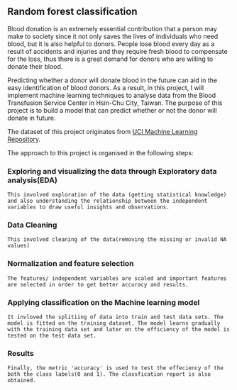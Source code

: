 ## Random forest classification

Blood donation is an extremely essential contribution that a person may make to society since it not only saves the lives of individuals who need blood, but it is also helpful to donors. People lose blood every day as a result of accidents and injuries and they require fresh blood to compensate for the loss, thus there is a great demand for donors who are willing to donate their blood.

Predicting whether a donor will donate blood in the future can aid in the easy identification of blood donors. As a result, in this project, I will implement machine learning techniques to analyse data from the Blood Transfusion Service Center in Hsin-Chu City, Taiwan. The purpose of this project is to build a model that can predict whether or not the donor will donate in future.

The dataset of this project originates from [UCI Machine Learning Repository](archive.ics.uci.edu/ml/datasets/Blood+Transfusion+Service+Center).

The approach to this project is organised in the following steps:

### Exploring and visualizing the data through Exploratory data analysis(EDA)
    This involved exploration of the data (getting statistical knowledge) and also understanding the relationship between the independent variables to draw useful insights and observations.
    
### Data Cleaning 
    This involved cleaning of the data(removing the missing or invalid NA values) 
    
### Normalization and feature selection
    The features/ independent variables are scaled and important features are selected in order to get better accuracy and results.
    
### Applying classification on the Machine learning model
    It invloved the splitiing of data into train and test data sets. The model is fitted on the training dataset. The model learns gradually with the training data set and later on the efficiency of the model is tested on the test data set.
    
### Results
    Finally, the metric 'accuracy' is used to test the effeciency of the both the class labels(0 and 1). The classfication report is also obtained.
    


